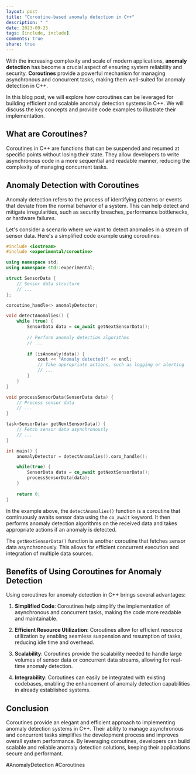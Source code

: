 ```yaml
---
layout: post
title: "Coroutine-based anomaly detection in C++"
description: " "
date: 2023-09-25
tags: [include, include]
comments: true
share: true
---
```


With the increasing complexity and scale of modern applications, **anomaly detection** has become a crucial aspect of ensuring system reliability and security. **Coroutines** provide a powerful mechanism for managing asynchronous and concurrent tasks, making them well-suited for anomaly detection in C++.

In this blog post, we will explore how coroutines can be leveraged for building efficient and scalable anomaly detection systems in C++. We will discuss the key concepts and provide code examples to illustrate their implementation.

## What are Coroutines?

Coroutines in C++ are functions that can be suspended and resumed at specific points without losing their state. They allow developers to write asynchronous code in a more sequential and readable manner, reducing the complexity of managing concurrent tasks.

## Anomaly Detection with Coroutines

Anomaly detection refers to the process of identifying patterns or events that deviate from the normal behavior of a system. This can help detect and mitigate irregularities, such as security breaches, performance bottlenecks, or hardware failures.

Let's consider a scenario where we want to detect anomalies in a stream of sensor data. Here's a simplified code example using coroutines:

```cpp
#include <iostream>
#include <experimental/coroutine>

using namespace std;
using namespace std::experimental;

struct SensorData {
    // Sensor data structure
    // ...
};

coroutine_handle<> anomalyDetector;

void detectAnomalies() {
    while (true) {
        SensorData data = co_await getNextSensorData();
        
        // Perform anomaly detection algorithms
        // ...
        
        if (isAnomaly(data)) {
            cout << "Anomaly detected!" << endl;
            // Take appropriate actions, such as logging or alerting
            // ...
        }
    }
}

void processSensorData(SensorData data) {
    // Process sensor data
    // ...
}

task<SensorData> getNextSensorData() {
    // Fetch sensor data asynchronously
    // ...
}

int main() {
    anomalyDetector = detectAnomalies().coro_handle();

    while(true) {
        SensorData data = co_await getNextSensorData();
        processSensorData(data);
    }
    
    return 0;
}
```

In the example above, the `detectAnomalies()` function is a coroutine that continuously awaits sensor data using the `co_await` keyword. It then performs anomaly detection algorithms on the received data and takes appropriate actions if an anomaly is detected.

The `getNextSensorData()` function is another coroutine that fetches sensor data asynchronously. This allows for efficient concurrent execution and integration of multiple data sources.

## Benefits of Using Coroutines for Anomaly Detection

Using coroutines for anomaly detection in C++ brings several advantages:

1. **Simplified Code**: Coroutines help simplify the implementation of asynchronous and concurrent tasks, making the code more readable and maintainable.

2. **Efficient Resource Utilization**: Coroutines allow for efficient resource utilization by enabling seamless suspension and resumption of tasks, reducing idle time and overhead.

3. **Scalability**: Coroutines provide the scalability needed to handle large volumes of sensor data or concurrent data streams, allowing for real-time anomaly detection.

4. **Integrability**: Coroutines can easily be integrated with existing codebases, enabling the enhancement of anomaly detection capabilities in already established systems.

## Conclusion

Coroutines provide an elegant and efficient approach to implementing anomaly detection systems in C++. Their ability to manage asynchronous and concurrent tasks simplifies the development process and improves overall system performance. By leveraging coroutines, developers can build scalable and reliable anomaly detection solutions, keeping their applications secure and performant.

#AnomalyDetection #Coroutines